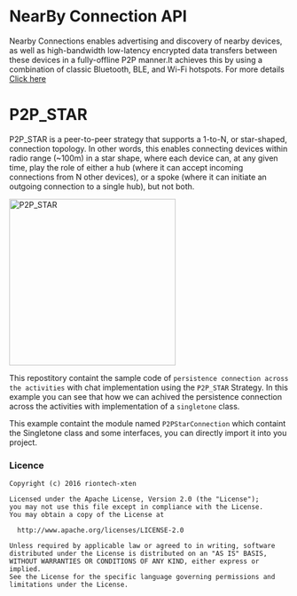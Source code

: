 # NearBy Connection API
Nearby Connections enables advertising and discovery of nearby devices, as well as high-bandwidth low-latency encrypted data transfers between these devices in a fully-offline P2P manner.It achieves this by using a combination of classic Bluetooth, BLE, and Wi-Fi hotspots.
For more details [Click here](https://developers.google.com/nearby/connections/overview)

# P2P_STAR
P2P_STAR is a peer-to-peer strategy that supports a 1-to-N, or star-shaped, connection topology. In other words, this enables connecting devices within radio range (~100m) in a star shape, where each device can, at any given time, play the role of either a hub (where it can accept incoming connections from N other devices), or a spoke (where it can initiate an outgoing connection to a single hub), but not both. 

<img width="300px" height="300px" src="https://github.com/riontech-xten/NearByConnectionAPI/blob/master/P2P_STAR.png" height="600" alt="P2P_STAR"/>

This repostitory containt the sample code of `persistence connection across the activities` with chat implementation using the `P2P_STAR` Strategy. In this example you can see that how we can achived the persistence connection across the activities with implementation of a `singletone` class.

This example containt the module named `P2PStarConnection` which containt the Singletone class and some interfaces, you can directly import it into you project. 

### Licence
```
Copyright (c) 2016 riontech-xten

Licensed under the Apache License, Version 2.0 (the "License");
you may not use this file except in compliance with the License.
You may obtain a copy of the License at

  http://www.apache.org/licenses/LICENSE-2.0

Unless required by applicable law or agreed to in writing, software
distributed under the License is distributed on an "AS IS" BASIS,
WITHOUT WARRANTIES OR CONDITIONS OF ANY KIND, either express or implied.
See the License for the specific language governing permissions and
limitations under the License.
```
